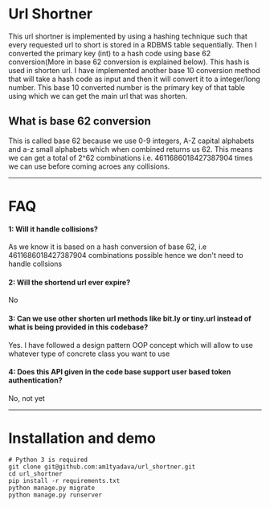 # Url Shortner


This url shortner is implemented by using a hashing technique such that every requested url to short is stored in a RDBMS table sequentially. Then I converted the primary key (int) to a hash code using base 62 conversion(More in base 62 conversion is explained below). This hash is used in shorten url. I have implemented another base 10 conversion method that will take a hash code as input and then it will convert it to a integer/long number. This base 10 converted number is the primary key of that table using which we can get the main url that was shorten.

## What is base 62 conversion

This is called base 62 because we use 0-9 integers, A-Z capital alphabets and a-z small alphabets which when combined returns us 62. This means we can get a total of 2^62 combinations i.e. 4611686018427387904 times we can use before coming acroes any collisions.

---

# FAQ

#### 1: Will it handle collisions?
As we know it is based on a hash conversion of base 62, i.e 4611686018427387904 combinations possible hence we don't need to handle collsions

#### 2: Will the shortend url ever expire?
No

#### 3: Can we use other shorten url methods like bit.ly or tiny.url instead of what is being provided in this codebase?
Yes. I have followed a design pattern OOP concept which will allow to use whatever type of concrete class you want to use

#### 4: Does this API given in the code base support user based token authentication?
No, not yet

---

# Installation and demo
    # Python 3 is required
    git clone git@github.com:am1tyadava/url_shortner.git
    cd url_shortner
    pip install -r requirements.txt
    python manage.py migrate
    python manage.py runserver


